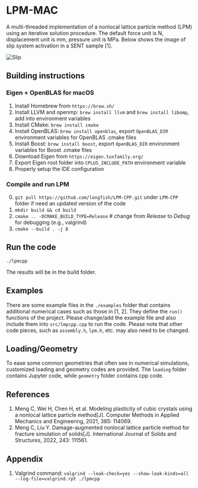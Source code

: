 # LPM-MAC

A multi-threaded implementation of a nonlocal lattice particle method (LPM) using an iterative solution procedure. The default force unit is N, displacement unit is mm, pressure unit is MPa. Below shows the image of slip system activation in a SENT sample [1].

![Slip](slip_system.png)

## Building instructions

### Eigen + OpenBLAS for macOS

1. Install Homebrew from `https://brew.sh/` 
2. Install LLVM and openmp: `brew install llvm` and `brew install libomp`, add into environment variables
3. Install CMake: `brew install cmake`
4. Install OpenBLAS: `brew install openblas`, export `OpenBLAS_DIR` environment variables for OpenBLAS .cmake files
5. Install Boost: `brew install boost`, export `OpenBLAS_DIR` environment variables for Boost .cmake files
6. Download Eigen from `https://eigen.tuxfamily.org/`
7. Export Eigen root folder into `CPLUS_INCLUDE_PATH` environment variable
8. Properly setup the IDE configuration 

### Compile and run LPM

0. `git pull https://github.com/longfish/LPM-CPP.git` under `LPM-CPP` folder if need an updated version of the code
1. `mkdir build && cd build`
2. `cmake .. -DCMAKE_BUILD_TYPE=Release` # change from *Release* to *Debug* for debugging (e.g., valgrind)
3. `cmake --build . -j 8`

## Run the code

`./lpmcpp`

The results will be in the build folder.

## Examples

There are some example files in the `./examples` folder that contains additional numerical cases such as those in [1, 2]. They define the `run()` functions of the project. Please change/add the example file and also include them into `src/lmpcpp.cpp` to run the code. Please note that other code pieces, such as `assembly.h`, `lpm.h`, etc. may also need to be changed.

## Loading/Geometry

To ease some common geometries that often see in numerical simulations, customized loading and geometry codes are provided. The `loading` folder contains Jupyter code, while `geometry` folder contains cpp code.    

## References

1. Meng C, Wei H, Chen H, et al. Modeling plasticity of cubic crystals using a nonlocal lattice particle method[J]. Computer Methods in Applied Mechanics and Engineering, 2021, 385: 114069.
2. Meng C, Liu Y. Damage-augmented nonlocal lattice particle method for fracture simulation of solids[J]. International Journal of Solids and Structures, 2022, 243: 111561.

## Appendix

1. Valgrind command: `valgrind --leak-check=yes --show-leak-kinds=all --log-file=valgrind.rpt ./lpmcpp`